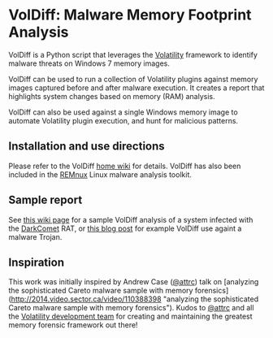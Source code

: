 
VolDiff: Malware Memory Footprint Analysis
==========================================

VolDiff is a Python script that leverages the [Volatility](https://github.com/volatilityfoundation/volatility) framework to identify malware threats on Windows 7 memory images.

VolDiff can be used to run a collection of Volatility plugins against memory images captured before and after malware execution. It creates a report that highlights system changes based on memory (RAM) analysis.

VolDiff can also be used against a single Windows memory image to automate Volatility plugin execution, and hunt for malicious patterns.

Installation and use directions
--------------------------------
Please refer to the VolDiff [home wiki](https://github.com/aim4r/VolDiff/wiki) for details. VolDiff has also been included in the [REMnux](https://remnux.org/) Linux malware analysis toolkit.

Sample report
--------------
See [this wiki page](https://github.com/aim4r/VolDiff/wiki/Memory-Analysis-of-DarkComet-using-VolDiff) for a sample VolDiff analysis of a system infected with the [DarkComet](https://en.wikipedia.org/wiki/DarkComet) RAT, or [this blog post](http://malwology.com/2015/06/25/remnux-v6-for-malware-analysis-part-1-voldiff/?utm_content=buffere3751&utm_medium=social&utm_source=twitter.com&utm_campaign=buffer) for example VolDiff use againt a malware Trojan. 


Inspiration
------------
This work was initially inspired by Andrew Case ([@attrc](https://twitter.com/attrc)) talk on [analyzing the sophisticated Careto malware sample with memory forensics] (http://2014.video.sector.ca/video/110388398 "analyzing the sophisticated Careto malware sample with memory forensics"). Kudos to [@attrc](https://twitter.com/attrc) and all the [Volatility development team](https://github.com/aim4r/VolDiff/wiki#credits) for creating and maintaining the greatest memory forensic framework out there!

